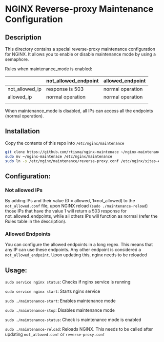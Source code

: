 # NGINX Reverse-proxy Maintenance Configuration

## Description
This directory contains a special reverse-proxy maintenance configuration for NGINX. It allows you to enable or disable maintenance mode by using a semaphore. 

Rules when maintenance_mode is enabled:

|                | not_allowed_endpoint | allowed_endpoint |
|----------------|----------------------|------------------|
| not_allowed_ip |    response is 503   |  normal operation |
| allowed_ip     |    normal operation   |  normal operation |
|                |                      |                  |

When maintenance_mode is disabled, all IPs can access all the endpoints (normal operation).

## Installation
Copy the contents of this repo into `/etc/nginx/maintenance`

```bash
git clone https://github.com/rtisma/nginx-maintenace ~/nginx-maintenance
sudo mv ~/nginx-maintenace /etc/nginx/maintenance
sudo ln -s /etc/nginx/maintenance/reverse-proxy.conf /etc/nginx/sites-enabled/reverse-proxy.conf
```

## Configuration:
### Not allowed IPs
By adding IPs and their value (0 = allowed, 1=not_allowed) to the `not_allowed.conf` file, upon NGINX reload (`sudo ./maintenance-reload`)
those IPs that have the value 1 will return a 503 response for not_allowed_endpoints, while all others IPs will function
as normal (refer the Rules table in the description).

### Allowed Endpoints
You can configure the allowed endpoints in a long regex. This means that any IP can use these endpoints. 
Any other endpoint is considered a `not_allowed_endpoint`. Upon updating this, nginx needs to be reloaded

## Usage:

`sudo service nginx status`: Checks if nginx service is running

`sudo service nginx start`: Starts nginx service

`sudo ./maintenance-start`: Enables maintenance mode

`sudo ./maintenance-stop`: Disables maintenance mode

`sudo ./maintenance-status`: Check is maintenance mode is enabled

`sudo ./maintenance-reload`: Reloads NGINX. This needs to be called after updating `not_allowed.conf` or `reverse-proxy.conf`




